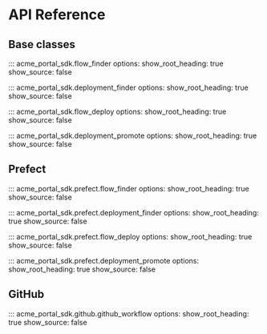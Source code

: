 # API Reference

## Base classes

::: acme_portal_sdk.flow_finder
    options:
      show_root_heading: true
      show_source: false

::: acme_portal_sdk.deployment_finder
    options:
      show_root_heading: true
      show_source: false

::: acme_portal_sdk.flow_deploy
    options:
      show_root_heading: true
      show_source: false

::: acme_portal_sdk.deployment_promote
    options:
      show_root_heading: true
      show_source: false

## Prefect

::: acme_portal_sdk.prefect.flow_finder
    options:
      show_root_heading: true
      show_source: false

::: acme_portal_sdk.prefect.deployment_finder
    options:
      show_root_heading: true
      show_source: false

::: acme_portal_sdk.prefect.flow_deploy
    options:
      show_root_heading: true
      show_source: false

::: acme_portal_sdk.prefect.deployment_promote
    options:
      show_root_heading: true
      show_source: false

## GitHub

::: acme_portal_sdk.github.github_workflow
    options:
      show_root_heading: true
      show_source: false
